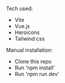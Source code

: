 Tech used:
- Vite
- Vue.js
- Heroicons
- Tailwind css

Manual installation:
  - Clone this repo
  - Run 'npm install'
  - Run 'npm run dev'
